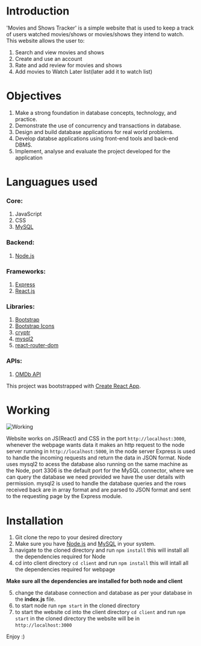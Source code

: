 # Introduction

'Movies and Shows Tracker' is a simple website that is used to keep a track of users watched movies/shows or movies/shows they intend to watch. This website allows the user to:

1. Search and view movies and shows
2. Create and use an account
3. Rate and add review for movies and shows
4. Add movies to Watch Later list(later add it to watch list)

# Objectives

1. Make a strong foundation in database concepts, technology, and practice.
2. Demonstrate the use of concurrency and transactions in database.
3. Design and build database applications for real world problems.
4. Develop databse applications using front-end tools and back-end DBMS.
5. Implement, analyse and evaluate the project developed for the application

# Languagues used

### Core:

1. JavaScript
2. CSS
3. [MySQL](https://www.mysql.com/)

### Backend:

1. [Node.js](https://github.com/nodejs/node)

### Frameworks:

1. [Express](https://github.com/expressjs/express)
2. [React.js](https://github.com/facebook/create-react-app)

### Libraries:

1. [Bootstrap](https://getbootstrap.com/docs/4.0/getting-started/introduction/)
2. [Bootstrap Icons](https://icons.getbootstrap.com/)
3. [cryptr](https://github.com/MauriceButler/cryptr)
4. [mysql2](https://github.com/sidorares/node-mysql2)
5. [react-router-dom](https://github.com/ReactTraining/react-router/tree/master/packages/react-router-dom)

### APIs:

1. [OMDb API](http://www.omdbapi.com/)

This project was bootstrapped with [Create React App](https://github.com/facebook/create-react-app).

# Working

![Working](https://media.vlpt.us/post-images/jeff0720/91343f60-eb33-11e8-b115-5df0fc60ff3a/ngnix.png 'Working')

Website works on JS(React) and CSS in the port `http://localhost:3000`, whenever the webpage wants data it makes an http request to the node server running in `http://localhost:5000`, in the node server Express is used to handle the incoming requests and return the data in JSON format.
Node uses mysql2 to acess the database also running on the same machine as the Node, port 3306 is the default port for the MySQL connector, where we can query the database we need provided we have the user details with permission. mysql2 is used to handle the database queries and the rows received back are in array format and are parsed to JSON format and sent to the requesting page by the Express module.

# Installation

1. Git clone the repo to your desired directory
2. Make sure you have [Node.js](https://github.com/nodejs/node) and [MySQL](https://www.mysql.com/) in your system.
3. navigate to the cloned directory and run
   `npm install`
   this will install all the dependencies required for Node
4. cd into client directory `cd client` and run
   `npm install`
   this will intall all the dependencies required for webpage

**Make sure all the dependencies are installed for both node and client**

5. change the database connection and database as per your database in the **index.js** file.
6. to start node run `npm start` in the cloned directory
7. to start the website cd into the client directory `cd client` and run `npm start` in the cloned directory the website will be in `http://localhost:3000`

Enjoy :)
